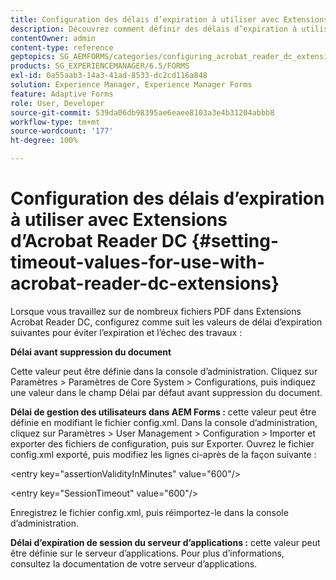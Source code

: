 ```yaml
---
title: Configuration des délais d’expiration à utiliser avec Extensions d’Acrobat Reader DC
description: Découvrez comment définir des délais d’expiration à utiliser avec les extensions Acrobat Reader DC.
contentOwner: admin
content-type: reference
geptopics: SG_AEMFORMS/categories/configuring_acrobat_reader_dc_extensions
products: SG_EXPERIENCEMANAGER/6.5/FORMS
exl-id: 0a55aab3-14a3-41ad-8533-dc2cd116a848
solution: Experience Manager, Experience Manager Forms
feature: Adaptive Forms
role: User, Developer
source-git-commit: 539da06db98395ae6eaee8103a3e4b31204abbb8
workflow-type: tm+mt
source-wordcount: '177'
ht-degree: 100%

---
```


# Configuration des délais d’expiration à utiliser avec Extensions d’Acrobat Reader DC  {#setting-timeout-values-for-use-with-acrobat-reader-dc-extensions}

Lorsque vous travaillez sur de nombreux fichiers PDF dans Extensions Acrobat Reader DC, configurez comme suit les valeurs de délai d’expiration suivantes pour éviter l’expiration et l’échec des travaux :

**Délai avant suppression du document**

Cette valeur peut être définie dans la console d’administration. Cliquez sur Paramètres > Paramètres de Core System > Configurations, puis indiquez une valeur dans le champ Délai par défaut avant suppression du document.

**Délai de gestion des utilisateurs dans AEM Forms :** cette valeur peut être définie en modifiant le fichier config.xml. Dans la console d’administration, cliquez sur Paramètres > User Management > Configuration > Importer et exporter des fichiers de configuration, puis sur Exporter. Ouvrez le fichier config.xml exporté, puis modifiez les lignes ci-après de la façon suivante :

&lt;entry key=&quot;assertionValidityInMinutes&quot; value=&quot;600&quot;/>

&lt;entry key=&quot;SessionTimeout&quot; value=&quot;600&quot;/>

Enregistrez le fichier config.xml, puis réimportez-le dans la console d’administration.

**Délai d’expiration de session du serveur d’applications :** cette valeur peut être définie sur le serveur d’applications. Pour plus d’informations, consultez la documentation de votre serveur d’applications.
